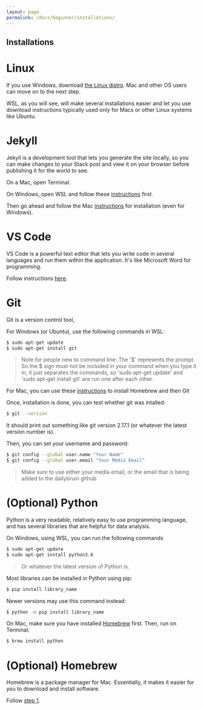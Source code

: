 ```yaml
---
layout: page
permalink: /docs/beginner/installations/
---
```


## Installations

# Linux
If you use Windows, download [the Linux distro](https://docs.microsoft.com/en-us/windows/wsl/install-win10).
Mac and other OS users can move on to the next step.

WSL, as you will see, will make several installations easier and let you use download instructions typically used only for Macs or other Linux systems like Ubuntu.

# Jekyll
Jekyll is a development tool that lets you generate the site locally, so you can make changes to your Stack post and view it on your browser before publishing it for the world to see.

On a Mac, open Terminal. 

On Windows, open WSL and follow these [instructions](https://jekyllrb.com/docs/installation/windows/#installation-via-bash-on-windows-10) first.

Then go ahead and follow the Mac [instructions](https://github.com/dailybruin/the-stack/blob/master/README.md#installation-maclinux) for installation (even for Windows).

# VS Code
VS Code is a powerful text editor that lets you write code in several languages and run them within the application. It's like Microsoft Word for programming.

Follow instructions [here](https://code.visualstudio.com/download).

# Git
Git is a version control tool, 

For Windows (or Ubuntu), use the following commands in WSL:

```sh
$ sudo apt-get update
$ sudo apt-get install git
```

> Note for people new to command line: The '$' represents the prompt. So the $ sign must not be included in your command when you type it in, it just separates the commands, so 'sudo apt-get update' and 'sudo apt-get install git' are run one after each other.

For Mac, you can use these [instructions](https://gist.github.com/derhuerst/1b15ff4652a867391f03#installing-git-on-a-mac) to install Homebrew and then Git

Once, installation is done, you can test whether git was intalled:
```sh
$ git --version
```
It should print out something like git version 2.17.1 (or whatever the latest version number is).

Then, you can set your username and password:
```sh
$ git config --global user.name "Your Name"
$ git config --global user.email "Your Media Email"
```
> Make sure to use either your media email, or the email that is being added to the dailybruin github

# (Optional) Python
Python is a very readable, relatively easy to use programming language, and has several libraries that are helpful for data analysis. 

On Windows, using WSL, you can run the following commands
```sh
$ sudo apt-get update
$ sudo apt-get install python3.6
```
> Or whatever the latest version of Python is.

Most libraries can be installed in Python using pip: 
```sh
$ pip install library_name
```
Newer versions may use this command instead:
```sh
$ python -m pip install library_name
```

On Mac, make sure you have installed [Homebrew](#optional-homebrew) first.
Then, run on Terminal:

```sh
$ brew install python
```

# (Optional) Homebrew
Homebrew is a package manager for Mac. Essentially, it makes it easier for you to download and install software.

Follow [step 1](https://gist.github.com/derhuerst/1b15ff4652a867391f03#installing-git-on-a-mac).

